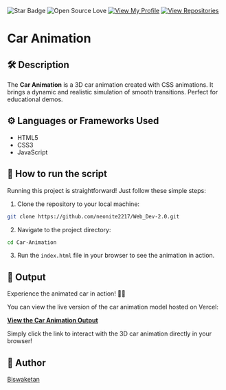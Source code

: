 ![Star Badge](https://img.shields.io/static/v1?label=%F0%9F%8C%9F&message=If%20Useful&style=style=flat&color=BC4E99)
![Open Source Love](https://badges.frapsoft.com/os/v1/open-source.svg?v=103)
[![View My Profile](https://img.shields.io/badge/View-My_Profile-green?logo=GitHub)](https://github.com/neonite2217)
[![View Repositories](https://img.shields.io/badge/View-My_Repositories-blue?logo=GitHub)](https://github.com/neonite2217?tab=repositories)

# Car Animation 

## 🛠️ Description

The **Car Animation** is a  3D car animation created with CSS animations. It brings a dynamic and realistic simulation of smooth transitions. Perfect for educational demos.

## ⚙️ Languages or Frameworks Used

<ul>
    <li>HTML5</li>
    <li>CSS3</li>
    <li>JavaScript</li>
</ul>

## 🌟 How to run the script

Running this project is straightforward! Just follow these simple steps:

1. Clone the repository to your local machine:

```sh
git clone https://github.com/neonite2217/Web_Dev-2.0.git
```

2. Navigate to the project directory:

```sh
cd Car-Animation
```

3. Run the `index.html` file in your browser to see the animation in action.

## 🚗 Output

Experience the animated car in action! 🚙✨

You can view the live version of the car animation model hosted on Vercel:

[**View the Car Animation Output**](https://car-animation-model.vercel.app)

Simply click the link to interact with the 3D car animation directly in your browser!

## 🤖 Author

[Biswaketan](https://github.com/neonite2217/)
